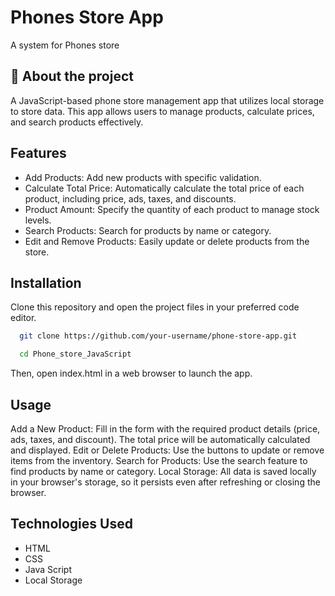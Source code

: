 
# Phones Store App 

A system for Phones store 


## 🚀 About the project

A JavaScript-based phone store management app that utilizes local storage to store data. 
This app allows users to manage products, calculate prices, and search products effectively.


## Features

- Add Products: Add new products with specific validation.
- Calculate Total Price: Automatically calculate the total price of each product, including price, ads, taxes, and discounts.
- Product Amount: Specify the quantity of each product to manage stock levels.
- Search Products: Search for products by name or category.
- Edit and Remove Products: Easily update or delete products from the store.


## Installation

Clone this repository and open the project files in your preferred code editor.

```bash
  git clone https://github.com/your-username/phone-store-app.git
```
```bash
  cd Phone_store_JavaScript
```
  Then, open index.html in a web browser to launch the app.



## Usage

Add a New Product: Fill in the form with the required product details (price, ads, taxes, and discount).
The total price will be automatically calculated and displayed.
Edit or Delete Products: Use the buttons to update or remove items from the inventory.
Search for Products: Use the search feature to find products by name or category.
Local Storage: All data is saved locally in your browser's storage, so it persists even after refreshing or closing the browser.


## Technologies Used
- HTML
- CSS 
- Java Script
- Local Storage
